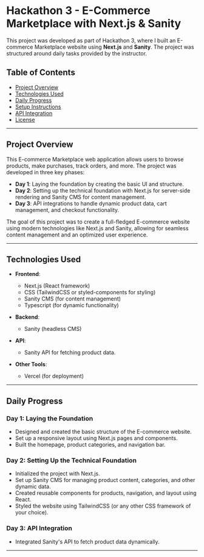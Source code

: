 # Hackathon 3 - E-Commerce Marketplace with Next.js & Sanity

This project was developed as part of Hackathon 3, where I built an E-commerce Marketplace website using **Next.js** and **Sanity**. The project was structured around daily tasks provided by the instructor.

## Table of Contents
- [Project Overview](#project-overview)
- [Technologies Used](#technologies-used)
- [Daily Progress](#daily-progress)
- [Setup Instructions](#setup-instructions)
- [API Integration](#api-integration)
- [License](#license)

---

## Project Overview

This E-commerce Marketplace web application allows users to browse products, make purchases, track orders, and more. The project was developed in three key phases:

- **Day 1**: Laying the foundation by creating the basic UI and structure.
- **Day 2**: Setting up the technical foundation with Next.js for server-side rendering and Sanity CMS for content management.
- **Day 3**: API integrations to handle dynamic product data, cart management, and checkout functionality.

The goal of this project was to create a full-fledged E-commerce website using modern technologies like Next.js and Sanity, allowing for seamless content management and an optimized user experience.

---

## Technologies Used

- **Frontend**:
  - Next.js (React framework)
  - CSS (TailwindCSS or styled-components for styling)
  - Sanity CMS (for content management)
  - Typescript (for dynamic functionality)

- **Backend**:
  - Sanity (headless CMS)
 

- **API**:
  - Sanity API for fetching product data.
 

- **Other Tools**:
  - Vercel (for deployment)

---

## Daily Progress

### Day 1: **Laying the Foundation**
- Designed and created the basic structure of the E-commerce website.
- Set up a responsive layout using Next.js pages and components.
- Built the homepage, product categories, and navigation bar.

### Day 2: **Setting Up the Technical Foundation**
- Initialized the project with Next.js.
- Set up Sanity CMS for managing product content, categories, and other dynamic data.
- Created reusable components for products, navigation, and layout using React.
- Styled the website using TailwindCSS (or any other CSS framework of your choice).

### Day 3: **API Integration**
- Integrated Sanity's API to fetch product data dynamically.


---

